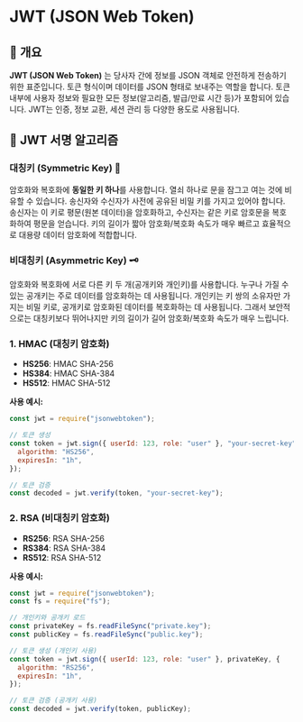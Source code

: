 # JWT (JSON Web Token)

## 📖 개요

**JWT (JSON Web Token)** 는 당사자 간에 정보를 JSON 객체로 안전하게 전송하기 위한 표준입니다. 토큰 형식이며 데이터를 JSON 형태로 보내주는 역할을 합니다. 토큰 내부에 사용자 정보와 필요한 모든 정보(알고리즘, 발급/만료 시간 등)가 포함되어 있습니다. JWT는 인증, 정보 교환, 세션 관리 등 다양한 용도로 사용됩니다.

## 🔐 JWT 서명 알고리즘

### 대칭키 (Symmetric Key) 🔑

암호화와 복호화에 **동일한 키 하나**를 사용합니다. 열쇠 하나로 문을 잠그고 여는 것에 비유할 수 있습니다. 송신자와 수신자가 사전에 공유된 비밀 키를 가지고 있어야 합니다. 송신자는 이 키로 평문(원본 데이터)을 암호화하고, 수신자는 같은 키로 암호문을 복호화하여 평문을 얻습니다. 키의 길이가 짧아 암호화/복호화 속도가 매우 빠르고 효율적으로 대용량 데이터 암호화에 적합합니다.

### 비대칭키 (Asymmetric Key) 🗝️

암호화와 복호화에 서로 다른 키 두 개(공개키와 개인키)를 사용합니다. 누구나 가질 수 있는 공개키는 주로 데이터를 암호화하는 데 사용됩니다. 개인키는 키 쌍의 소유자만 가지는 비밀 키로, 공개키로 암호화된 데이터를 복호화하는 데 사용됩니다. 그래서 보안적으로는 대칭키보다 뛰어나지만 키의 길이가 길어 암호화/복호화 속도가 매우 느립니다.

### 1. **HMAC (대칭키 암호화)**

- **HS256**: HMAC SHA-256
- **HS384**: HMAC SHA-384
- **HS512**: HMAC SHA-512

**사용 예시:**

```javascript
const jwt = require("jsonwebtoken");

// 토큰 생성
const token = jwt.sign({ userId: 123, role: "user" }, "your-secret-key", {
  algorithm: "HS256",
  expiresIn: "1h",
});

// 토큰 검증
const decoded = jwt.verify(token, "your-secret-key");
```

### 2. **RSA (비대칭키 암호화)**

- **RS256**: RSA SHA-256
- **RS384**: RSA SHA-384
- **RS512**: RSA SHA-512

**사용 예시:**

```javascript
const jwt = require("jsonwebtoken");
const fs = require("fs");

// 개인키와 공개키 로드
const privateKey = fs.readFileSync("private.key");
const publicKey = fs.readFileSync("public.key");

// 토큰 생성 (개인키 사용)
const token = jwt.sign({ userId: 123, role: "user" }, privateKey, {
  algorithm: "RS256",
  expiresIn: "1h",
});

// 토큰 검증 (공개키 사용)
const decoded = jwt.verify(token, publicKey);
```
